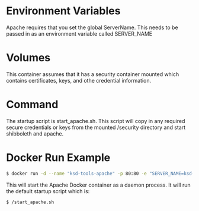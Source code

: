 # Environment Variables
Apache requires that you set the global ServerName. This needs to be passed in as an environment variable called SERVER_NAME

# Volumes
This container assumes that it has a security container mounted which contains certificates, keys, and othe credential information.

# Command

The startup script is start_apache.sh. This script will copy in any required secure credentials or keys from the mounted /security directory and start shibboleth and apache.

# Docker Run Example
``` sh
$ docker run -d --name "ksd-tools-apache" -p 80:80 -e "SERVER_NAME=ksd-tools.mosaic.arizona.ed" -v /kuali-configs/security/tools/apache/:/security easksd/apache
```

This will start the Apache Docker container as a daemon process. It will run the default startup script which is:
``` sh
$ /start_apache.sh
```
